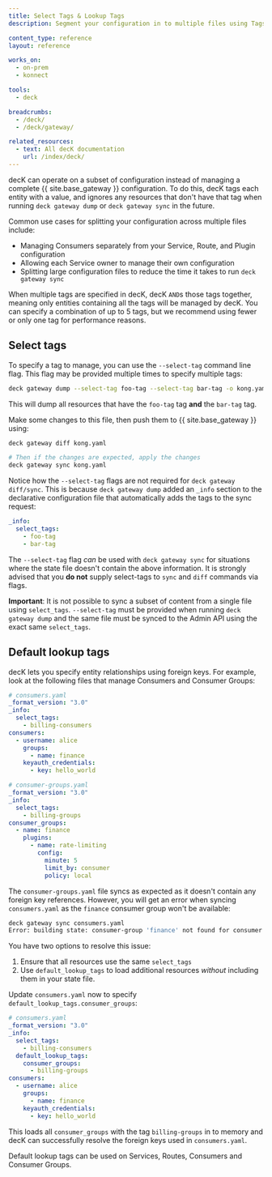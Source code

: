 ```yaml
---
title: Select Tags & Lookup Tags
description: Segment your configuration in to multiple files using Tags

content_type: reference
layout: reference

works_on:
  - on-prem
  - konnect

tools:
  - deck

breadcrumbs:
  - /deck/
  - /deck/gateway/

related_resources:
  - text: All decK documentation
    url: /index/deck/
---
```


decK can operate on a subset of configuration instead of managing a complete {{ site.base_gateway }} configuration. To do this, decK tags each entity with a value, and ignores any resources that don't have that tag when running `deck gateway dump` or `deck gateway sync` in the future.

Common use cases for splitting your configuration across multiple files include:

- Managing Consumers separately from your Service, Route, and Plugin configuration
- Allowing each Service owner to manage their own configuration
- Splitting large configuration files to reduce the time it takes to run `deck gateway sync`

When multiple tags are specified in decK, decK `AND`s those tags together, meaning only entities containing all the tags will be managed by decK. You can specify a combination of up to 5 tags, but we recommend using fewer or only one tag for performance reasons.

## Select tags

To specify a tag to manage, you can use the `--select-tag` command line flag. This flag may be provided multiple times to specify multiple tags:

```bash
deck gateway dump --select-tag foo-tag --select-tag bar-tag -o kong.yaml
```

This will dump all resources that have the `foo-tag` tag **and** the `bar-tag` tag.

Make some changes to this file, then push them to {{ site.base_gateway }} using:

```bash
deck gateway diff kong.yaml

# Then if the changes are expected, apply the changes
deck gateway sync kong.yaml
```

Notice how the `--select-tag` flags are not required for `deck gateway diff/sync`. This is because `deck gateway dump` added an `_info` section to the declarative configuration file that automatically adds the tags to the sync request:

```yaml
_info:
  select_tags:
    - foo-tag
    - bar-tag
```

The `--select-tag` flag _can_ be used with `deck gateway sync` for situations where the state file doesn't contain the above information. It is strongly advised that you **do not** supply select-tags to `sync` and `diff` commands via flags.

**Important**: It is not possible to sync a subset of content from a single file using `select_tags`. `--select-tag` must be provided when running `deck gateway dump` and the same file must be synced to the Admin API using the exact same `select_tags`.

## Default lookup tags

decK lets you specify entity relationships using foreign keys. For example, look at the following files that manage Consumers and Consumer Groups:

```yaml
# consumers.yaml
_format_version: "3.0"
_info:
  select_tags:
    - billing-consumers
consumers:
  - username: alice
    groups:
      - name: finance
    keyauth_credentials:
      - key: hello_world
```

```yaml
# consumer-groups.yaml
_format_version: "3.0"
_info:
  select_tags:
    - billing-groups
consumer_groups:
  - name: finance
    plugins:
      - name: rate-limiting
        config:
          minute: 5
          limit_by: consumer
          policy: local
```

The `consumer-groups.yaml` file syncs as expected as it doesn't contain any foreign key references. However, you will get an error when syncing `consumers.yaml` as the `finance` consumer group won't be available:

```bash
deck gateway sync consumers.yaml
Error: building state: consumer-group 'finance' not found for consumer '093645f9-e189-47ba-bc9e-f4e9b09325eb'
```

You have two options to resolve this issue:

1. Ensure that all resources use the same `select_tags`
1. Use `default_lookup_tags` to load additional resources _without_ including them in your state file.

Update `consumers.yaml` now to specify `default_lookup_tags.consumer_groups`:

```yaml
# consumers.yaml
_format_version: "3.0"
_info:
  select_tags:
    - billing-consumers
  default_lookup_tags:
    consumer_groups:
      - billing-groups
consumers:
  - username: alice
    groups:
      - name: finance
    keyauth_credentials:
      - key: hello_world
```

This loads all `consumer_groups` with the tag `billing-groups` in to memory and decK can successfully resolve the foreign keys used in `consumers.yaml`.

Default lookup tags can be used on Services, Routes, Consumers and Consumer Groups.
